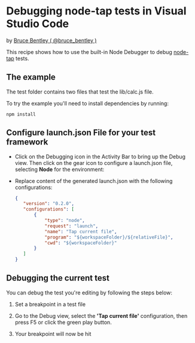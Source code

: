 # Debugging node-tap tests in Visual Studio Code

by [Bruce Bentley ( @bruce_bentley )](https://github.com/brucebentley/)

This recipe shows how to use the built-in Node Debugger to debug [node-tap](https://github.com/tapjs/node-tap) tests.

## The example

The test folder contains two files that test the lib/calc.js file.

To try the example you'll need to install dependencies by running:

`npm install`

## Configure launch.json File for your test framework

+ Click on the Debugging icon in the Activity Bar to bring up the Debug view. Then click on the gear icon to configure a launch.json file, selecting **Node** for the environment:

+ Replace content of the generated launch.json with the following configurations:

    ```json
   {
       "version": "0.2.0",
       "configurations": [
           {
               "type": "node",
               "request": "launch",
               "name": "Tap current file",
               "program": "${workspaceFolder}/${relativeFile}",
               "cwd": "${workspaceFolder}"
           }
       ]
   }
    ```


## Debugging the current test

You can debug the test you're editing by following the steps below:

1. Set a breakpoint in a test file

2. Go to the Debug view, select the **'Tap current file'** configuration, then press F5 or click the green play button.

3. Your breakpoint will now be hit
